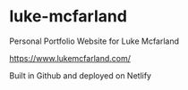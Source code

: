# luke-mcfarland
Personal Portfolio Website for Luke Mcfarland

https://www.lukemcfarland.com/

Built in Github and deployed on Netlify
